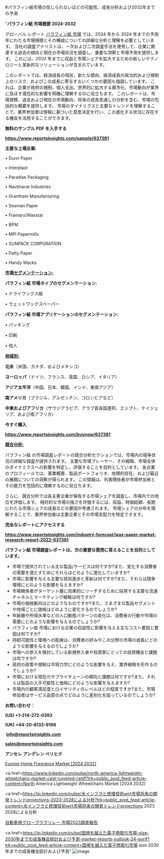 #パラフィン紙市場の信じられないほどの可能性、成長分析および2032年までの予測

"<strong>パラフィン紙 市場概要 2024-2032</strong>

グローバル レポート <a href=https://www.reportsinsights.com/sample/637381>パラフィン紙 市場</a> では、2024 年から 2024 年までの予測年にわたる市場規模とその構成についての詳細な分析と理解を必要としています。 当社の調査アナリストは、一次および二次調査手法を使用して、企業に関連する過去の傾向と現在の市場状況を調査し、重要な洞察と市場予測を提供します。 これには、2032 年までに収益と市場シェアを拡大​​するための新しいテクノロジーと革新的なソリューションが含まれています。

このレポートでは、経済成長の現状、新たな傾向、経済成長の政治的および規制上のリスク、およびこの成長に寄与するいくつかの要因も強調しています。 これは、企業が政府の規制、個人支出、世界的に拡大する都市化、市場動向が業界に及ぼす潜在的な影響を明確に理解するのに役立ちます。 このレポートは、市場規模、過去および現在の市場動向、将来の成長見通しの分析を含む、市場の包括的な概要を提供します。 市場のダイナミクスと主要なトレンドを理解することで、業界参加者は情報に基づいた意思決定を行い、この進化する状況に存在する機会を活用することができます。

<strong><b>無料のサンプル PDF を入手する</b></strong>

<a href=https://www.reportsinsights.com/sample/637381><strong><u>https://www.reportsinsights.com/sample/637381</u></strong></a>

<strong>主要な上場企業:</strong>

• Dunn Paper

• Interplast

• Paradise Packaging

• Navbharat Industries

• Grantham Manufacturing

• Seaman Paper

• Framarx/Waxstar

• BPM

• MPI Papermills

• SUNPACK CORPORATION

• Patty Paper

• Handy Wacks

<strong><u>市場セグメンテーション</u></strong><strong><u>:</u></strong>

<strong>パラフィン紙 市場タイプのセグメンテーション:</strong>

• ドライワックス紙

• ウェットワックスペーパー

<strong>パラフィン紙 市場アプリケーションのセグメンテーション:</strong>

• パッキング

• 印刷

• 他人

<strong><u>地域別</u></strong><strong><u>:</u></strong>

<strong>北米</strong>（米国、カナダ、およびメキシコ）

<strong>ヨーロッパ</strong>（ドイツ、フランス、英国、ロシア、イタリア）

<strong>アジア太平洋</strong>（中国、日本、韓国、インド、東南アジア）

<strong>南アメリカ</strong>（ブラジル、アルゼンチン、コロンビアなど）

<strong>中東およびアフリカ</strong>（サウジアラビア、アラブ首長国連邦、エジプト、ナイジェリア、および南アフリカ）

<strong>今すぐ購入</strong>

<a href=https://www.reportsinsights.com/buynow/637381><strong><u>https://www.reportsinsights.com/buynow/637381</u></strong></a>

<strong><u>競合分析:</u></strong>

パラフィン紙 の市場調査レポートの競合分析セクションでは、市場内の競争状況の詳細な調査が提供されます。 主要な市場プレーヤー、その戦略、市場全体のダイナミクスへの影響を特定し、評価することを目的としています。 各企業のプロフィールでは、事業概要、製品ポートフォリオ、地理的存在、および最近の展開についての洞察が得られます。 この情報は、利害関係者が市場参加者とその能力を包括的に理解するのに役立ちます。

さらに、競合分析では各主要企業が保有する市場シェアを調査し、市場内での地位を評価します。 相対的な市場の強さを評価するには、収益、時価総額、長期にわたる市場シェアの成長などの要因が考慮されます。 市場シェアの分布を理解することで、業界参加者は主要企業とその市場支配力を特定できます。

<strong>完全なレポートにアクセスする</strong>

<a href=https://www.reportsinsights.com/industry-forecast/wax-paper-market-research-report-2022-637381><strong><u><b>https://www.reportsinsights.com/industry-forecast/wax-paper-market-research-report-2022-637381</b></u></strong></a>

<strong><b>パラフィン紙 市場調査レポートは、次の重要な質問に答えることを目的としています。</b></strong>
<ul>
  <li>市場で提供されている主な製品/サービスは何ですか?また、変化する消費者の需要を満たすためにそれらはどのように進化していますか?</li>
  <li>市場に影響を与える主要な技術進歩と革新は何ですか?また、それらは競争環境にどのような影響を与えますか?</li>
  <li>市場関係者がターゲット層に効果的にリーチするために採用する主要な流通チャネルとマーケティング戦略は何ですか?</li>
  <li>市場の価格動向はどのようなものですか?また、さまざまな製品セグメントや地域ごとに価格はどのように変化するのでしょうか?</li>
  <li>年齢層や所得水準などの人口動態パターンの変化は、消費者の行動や市場の需要にどのような影響を与えるのでしょうか?</li>
  <li>パラフィン紙 市場における企業の収益性に影響を与える主なコスト要因と要因は何ですか?</li>
  <li>持続可能性と環境への配慮は、消費者の好みやこの分野の市場の成長にどのような影響を与えるのでしょうか?</li>
  <li>市場への参入を検討している新規参入者や投資家にとっての投資機会と課題は何ですか?</li>
  <li>政府の政策や規制は市場力学にどのような影響を与え、業界戦略を形作るのでしょうか?</li>
  <li>市場における現在のサプライチェーンの傾向と課題は何ですか?また、それらは製品の入手可能性と価格にどのような影響を与えますか?</li>
  <li>市場内の顧客満足度とロイヤリティのレベルはどの程度ですか?また、市場参加者はサービス品質の点でどのように差別化を図っているのでしょうか?</li>
</ul>
<strong>お問い合わせ：</strong>

<strong>(US) +1-214-272-0393</strong>

<strong>(UK) +44-20-8133-9198</strong>

<strong> </strong><a href=info@reportsinsights.com><strong><u>info@reportsinsights.com</u></strong></a>

<a href=sales@reportsinsights.com><strong><u>sales@reportsinsights.com</u></strong></a>

<strong>アンセレ アンデレン ベリヒテ</strong>

<a href=https://www.linkedin.com/pulse/europe-home-fragrance-market-in-depth-analysis-growth-ia8ze/>Europe Home Fragrance Market [2024 2032]</a>

<a href=https://www.linkedin.com/pulse/north-america-lightweight-wheelchairs-market-cagr-covered-rantf?trk=public_post_feed-article-content>North America Lightweight Wheelchairs Market [2024 2032]</a>

<a href=https://jp.linkedin.com/pulse/水インフラと修理技術wirt市場将来の開発トレンドprojections-2023-2028による分析?trk=public_post_feed-article-content>水インフラと修理技術wirt市場将来の開発トレンドprojections 2023 2028による分析</a>

<a href=https://www.linkedin.com/pulse/自動車用グロープラグリレー-市場2023調査報告-community-market-research/>自動車用グロープラグリレー 市場2023調査報告</a>

<a href=https://jp.linkedin.com/pulse/国境を越えた電子商取引市場-size-2030年までの成長機会統計および予測-market-reports-outlook-24-gurif?trk=public_post_feed-article-content>国境を越えた電子商取引市場 size 2030年までの成長機会統計および予測</a>"
![image](https://github.com/aakesh123242/RIMarket/assets/158431203/dc36703b-3093-4205-bcb8-a2a026f5769e)
